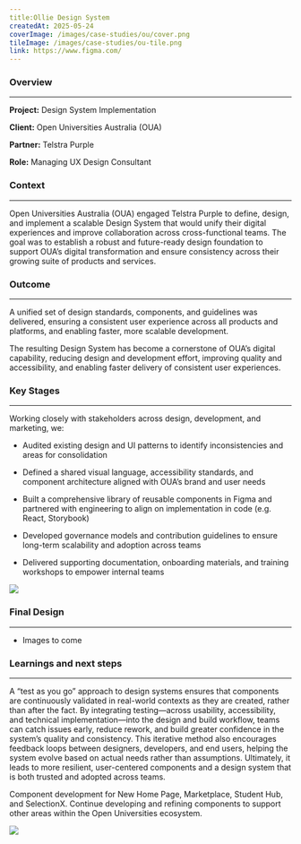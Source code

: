 ```yaml
---
title:Ollie Design System
createdAt: 2025-05-24
coverImage: /images/case-studies/ou/cover.png
tileImage: /images/case-studies/ou-tile.png
link: https://www.figma.com/
---
```


### Overview
---

**Project:** Design System Implementation

**Client:** Open Universities Australia (OUA)

**Partner:** Telstra Purple

**Role:** Managing UX Design Consultant


### Context
---
Open Universities Australia (OUA) engaged Telstra Purple to define, design, and implement a scalable Design System that would unify their digital experiences and improve collaboration across cross-functional teams. The goal was to establish a robust and future-ready design foundation to support OUA’s digital transformation and ensure consistency across their growing suite of products and services.

### Outcome
---
A unified set of design standards, components, and guidelines was delivered, ensuring a consistent user experience across all products and platforms, and enabling faster, more scalable development.

The resulting Design System has become a cornerstone of OUA’s digital capability, reducing design and development effort, improving quality and accessibility, and enabling faster delivery of consistent user experiences.
  

### Key Stages
---

Working closely with stakeholders across design, development, and marketing, we:

-   Audited existing design and UI patterns to identify inconsistencies and areas for consolidation
    
-   Defined a shared visual language, accessibility standards, and component architecture aligned with OUA’s brand and user needs
    
-   Built a comprehensive library of reusable components in Figma and partnered with engineering to align on implementation in code (e.g. React, Storybook)
    
-   Developed governance models and contribution guidelines to ensure long-term scalability and adoption across teams
    
-   Delivered supporting documentation, onboarding materials, and training workshops to empower internal teams

![](/images/case-studies/ou/OU-Test-Image.png)
  
### Final Design
---
 - Images to come

### Learnings and next steps
---
A “test as you go” approach to design systems ensures that components are continuously validated in real-world contexts as they are created, rather than after the fact. By integrating testing—across usability, accessibility, and technical implementation—into the design and build workflow, teams can catch issues early, reduce rework, and build greater confidence in the system’s quality and consistency. This iterative method also encourages feedback loops between designers, developers, and end users, helping the system evolve based on actual needs rather than assumptions. Ultimately, it leads to more resilient, user-centered components and a design system that is both trusted and adopted across teams.

Component development for New Home Page, Marketplace, Student Hub, and SelectionX. Continue developing and refining components to support other areas within the Open Universities ecosystem.

  

![](/images/case-studies/ou/OUA-project-bento.png)
